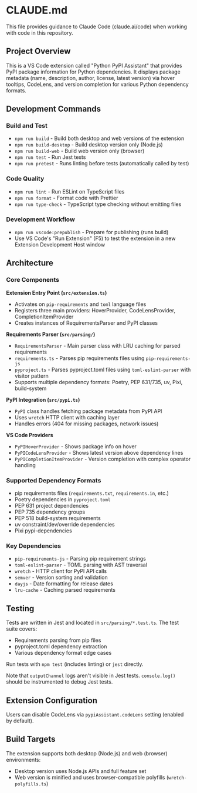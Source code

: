 # CLAUDE.md

This file provides guidance to Claude Code (claude.ai/code) when working with code in this repository.

## Project Overview

This is a VS Code extension called "Python PyPI Assistant" that provides PyPI package information for Python dependencies. It displays package metadata (name, description, author, license, latest version) via hover tooltips, CodeLens, and version completion for various Python dependency formats.

## Development Commands

### Build and Test

-   `npm run build` - Build both desktop and web versions of the extension
-   `npm run build-desktop` - Build desktop version only (Node.js)
-   `npm run build-web` - Build web version only (browser)
-   `npm run test` - Run Jest tests
-   `npm run pretest` - Runs linting before tests (automatically called by test)

### Code Quality

-   `npm run lint` - Run ESLint on TypeScript files
-   `npm run format` - Format code with Prettier
-   `npm run type-check` - TypeScript type checking without emitting files

### Development Workflow

-   `npm run vscode:prepublish` - Prepare for publishing (runs build)
-   Use VS Code's "Run Extension" (F5) to test the extension in a new Extension Development Host window

## Architecture

### Core Components

**Extension Entry Point (`src/extension.ts`)**

-   Activates on `pip-requirements` and `toml` language files
-   Registers three main providers: HoverProvider, CodeLensProvider, CompletionItemProvider
-   Creates instances of RequirementsParser and PyPI classes

**Requirements Parser (`src/parsing/`)**

-   `RequirementsParser` - Main parser class with LRU caching for parsed requirements
-   `requirements.ts` - Parses pip requirements files using `pip-requirements-js`
-   `pyproject.ts` - Parses pyproject.toml files using `toml-eslint-parser` with visitor pattern
-   Supports multiple dependency formats: Poetry, PEP 631/735, uv, Pixi, build-system

**PyPI Integration (`src/pypi.ts`)**

-   `PyPI` class handles fetching package metadata from PyPI API
-   Uses `wretch` HTTP client with caching layer
-   Handles errors (404 for missing packages, network issues)

**VS Code Providers**

-   `PyPIHoverProvider` - Shows package info on hover
-   `PyPICodeLensProvider` - Shows latest version above dependency lines
-   `PyPICompletionItemProvider` - Version completion with complex operator handling

### Supported Dependency Formats

-   pip requirements files (`requirements.txt`, `requirements.in`, etc.)
-   Poetry dependencies in `pyproject.toml`
-   PEP 631 project dependencies
-   PEP 735 dependency groups
-   PEP 518 build-system requirements
-   uv constraint/dev/override dependencies
-   Pixi pypi-dependencies

### Key Dependencies

-   `pip-requirements-js` - Parsing pip requirement strings
-   `toml-eslint-parser` - TOML parsing with AST traversal
-   `wretch` - HTTP client for PyPI API calls
-   `semver` - Version sorting and validation
-   `dayjs` - Date formatting for release dates
-   `lru-cache` - Caching parsed requirements

## Testing

Tests are written in Jest and located in `src/parsing/*.test.ts`. The test suite covers:

-   Requirements parsing from pip files
-   pyproject.toml dependency extraction
-   Various dependency format edge cases

Run tests with `npm test` (includes linting) or `jest` directly.

Note that `outputChannel` logs aren't visible in Jest tests. `console.log()` should be instrumented to debug Jest tests.

## Extension Configuration

Users can disable CodeLens via `pypiAssistant.codeLens` setting (enabled by default).

## Build Targets

The extension supports both desktop (Node.js) and web (browser) environments:

-   Desktop version uses Node.js APIs and full feature set
-   Web version is minified and uses browser-compatible polyfills (`wretch-polyfills.ts`)
